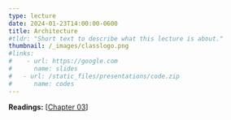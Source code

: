 ```yaml
---
type: lecture
date: 2024-01-23T14:00:00-0600
title: Architecture
#tldr: "Short text to describe what this lecture is about."
thumbnail: /_images/classlogo.png
#links: 
#    - url: https://google.com
#      name: slides
#   - url: /static_files/presentations/code.zip
#      name: codes
---
```

**Readings:** [[Chapter 03](https://learning.oreilly.com/library/view/high-performance-computing/9780124202153/XHTML/B9780124201583000034/B9780124201583000034.xhtml)]